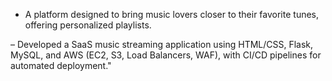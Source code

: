 - A platform designed to bring music lovers closer to their favorite tunes, offering personalized playlists.

– Developed a SaaS music streaming application using HTML/CSS, Flask, MySQL, and AWS (EC2, S3, Load
Balancers, WAF), with CI/CD pipelines for automated deployment."
